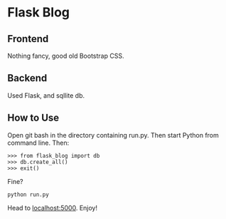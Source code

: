 # Flask Blog
## Frontend
Nothing fancy, good old Bootstrap CSS.

## Backend
Used Flask, and sqllite db.

## How to Use
Open git bash in the directory containing run.py. Then start Python from command line. Then: 



```
>>> from flask_blog import db
>>> db.create_all()
>>> exit()
```
Fine? 

```
python run.py
```
Head to [localhost:5000](https://localhost:5000). Enjoy!



